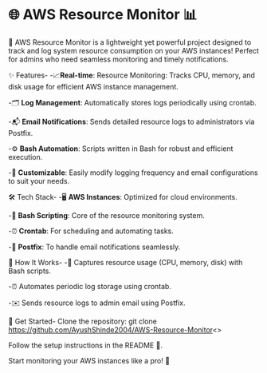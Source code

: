 # 🌐 AWS Resource Monitor 📊

🚀 AWS Resource Monitor is a lightweight yet powerful project designed to track and log system resource consumption on your AWS instances! Perfect for admins who need seamless monitoring and timely notifications.

✨ Features-
-📈**Real-time**: Resource Monitoring: Tracks CPU, memory, and disk usage for efficient AWS instance management.

-🗂️ **Log Management**: Automatically stores logs periodically using crontab.

-📬 **Email Notifications**: Sends detailed resource logs to administrators via Postfix.

-⚙️ **Bash Automation**: Scripts written in Bash for robust and efficient execution.

-🌟 **Customizable**: Easily modify logging frequency and email configurations to suit your needs.

🛠️ Tech Stack-
-🖥️ **AWS Instances**: Optimized for cloud environments.

-📜 **Bash Scripting**: Core of the resource monitoring system.

-⏰ **Crontab**: For scheduling and automating tasks.

-📧 **Postfix**: To handle email notifications seamlessly.

🚀 How It Works-
-🎯 Captures resource usage (CPU, memory, disk) with Bash scripts.

-⏰ Automates periodic log storage using crontab.

-✉️ Sends resource logs to admin email using Postfix.

🔗 Get Started-
Clone the repository: git clone https://github.com/AyushShinde2004/AWS-Resource-Monitor<>

Follow the setup instructions in the README 📖.

Start monitoring your AWS instances like a pro! 💪
